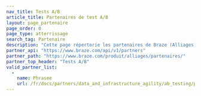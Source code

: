 ```yaml
---
nav_title: Tests A/B
article_title: Partenaires de test A/B
layout: page_partenaire
page_order: 0
page_type: atterrissage
search_tag: Partenaire
description: "Cette page répertorie les partenaires de Braze (Alliages) qui offrent des tests A/B supplémentaires à travers leurs plateformes."
partner_api: "https://www.braze.com/api/v1/partners"
partner_path: "https://www.braze.com/produit/alliages/partenaires/"
partner_top_header: "Tests A/B"
valid_partner_list:
  - 
    name: Phrasee
    url: /fr/docs/partners/data_and_infrastructure_agility/ab_testing/phrase/
---
```


